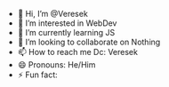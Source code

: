 - 👋 Hi, I’m @Veresek
- 👀 I’m interested in WebDev
- 🌱 I’m currently learning JS
- 💞️ I’m looking to collaborate on Nothing
- 📫 How to reach me Dc: Veresek
- 😄 Pronouns: He/Him
- ⚡ Fun fact: 
